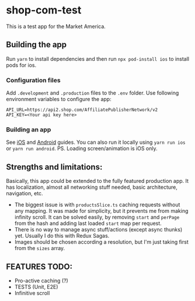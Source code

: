 # shop-com-test
This is a test app for the Market America. 

## Building the app
Run `yarn` to install dependencies and then run `npx pod-install ios` to install pods for ios.

### Configuration files
Add `.development` and `.production` files to the `.env` folder.
Use following environment variables to configure the app: 
```text
API_URL=https://api2.shop.com/AffiliatePublisherNetwork/v2
API_KEY=<Your api key here>
```

### Building an app
See [iOS](https://reactnative.dev/docs/publishing-to-app-store) and [Android](https://reactnative.dev/docs/signed-apk-android) guides.
You can also run it locally using `yarn run ios` or `yarn run android`.
PS. Loading screen/animation is iOS only. 

## Strengths and limitations:
Basically, this app could be extended to the fully featured production app. It has localization, almost all networking stuff 
needed, basic architecture, navigation, etc.
* The biggest issue is with `productsSlice.ts` caching requests without any mapping. It was made for simplicity,
but it prevents me from making infinity scroll. It can be solved easily, by removing `start` and `perPage` 
from the hash and adding last loaded `start` map per request. 
* There is no way to manage async stuff/actions (except async thunks) yet. Usually I do this with Redux Sagas.  
* Images should be chosen according a resolution, but I'm just taking first from the `sizes` array.


## FEATURES TODO:

* Pro-active caching (?)
* TESTS (Unit, E2E)
* Infinitive scroll
